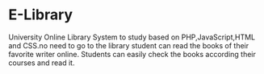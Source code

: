 # E-Library
University Online Library System to study based on PHP,JavaScript,HTML and CSS.no need to go to the library student can read the books of their favorite writer online. Students can easily check the books according their courses and read it.
